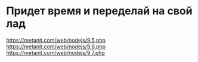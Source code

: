 # Придет время и переделай на свой лад

<https://metanit.com/web/nodejs/9.5.php>
<https://metanit.com/web/nodejs/9.6.php>
<https://metanit.com/web/nodejs/9.7.php>
